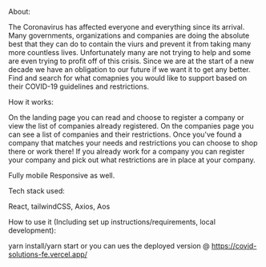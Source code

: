 
<!------------------------------------------------------------------- -->

About:

The Coronavirus has affected everyone and everything since its arrival. Many governments, organizations and companies are doing the absolute best that they can do to contain the viurs and prevent it from taking many more countless lives. Unfortunately many are not trying to help and some are even trying to profit off of this crisis. Since we are at the start of a new decade we have an obligation to our future if we want it to get any better. Find and search for what comapnies you would like to support based on their COVID-19 guidelines and restrictions.

<!------------------------------------------------------------------- -->

How it works:

On the landing page you can read and choose to register a company or view the list of companies already registered. On the companies page you can see a list of companies and their restrictions. Once you've found a company that matches your needs and restrictions you can choose to shop there or work there! If you already work for a company you can register your company and pick out what restrictions are in place at your company.

Fully mobile Responsive as well. 


<!------------------------------------------------------------------- -->

Tech stack used:

React, tailwindCSS, Axios, Aos


<!------------------------------------------------------------------- -->

How to use it (Including set up instructions/requirements, local development):



yarn install/yarn start or you can ues the deployed version @ https://covid-solutions-fe.vercel.app/